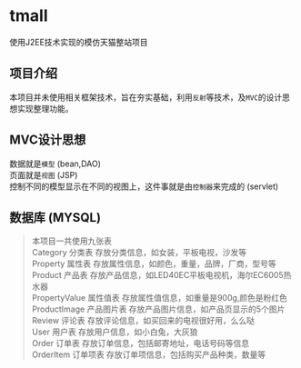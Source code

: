 # tmall
使用J2EE技术实现的模仿天猫整站项目

## 项目介绍
本项目并未使用相关框架技术，旨在夯实基础，利用`反射`等技术，及`MVC`的设计思想实现整理功能。<br>

## MVC设计思想
数据就是`模型` (bean,DAO)<br>
页面就是`视图` (JSP)<br>
控制不同的模型显示在不同的视图上，这件事就是由`控制器`来完成的 (servlet)<br>

## 数据库 (MYSQL)
> 本项目一共使用九张表<br>
Category	    分类表	    存放分类信息，如女装，平板电视，沙发等<br>
Property	    属性表	    存放属性信息，如颜色，重量，品牌，厂商，型号等<br>
Product	      产品表	    存放产品信息，如LED40EC平板电视机，海尔EC6005热水器<br>
PropertyValue	属性值表	 存放属性值信息，如重量是900g,颜色是粉红色<br>
ProductImage	产品图片表	存放产品图片信息，如产品页显示的5个图片<br>
Review	      评论表	    存放评论信息，如买回来的电视很好用，么么哒<br>
User	        用户表	    存放用户信息，如小白兔，大灰狼<br>
Order	        订单表	    存放订单信息，包括邮寄地址，电话号码等信息<br>
OrderItem	    订单项表	 存放订单项信息，包括购买产品种类，数量等<br>


